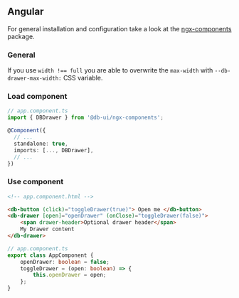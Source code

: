 ## Angular

For general installation and configuration take a look at the [ngx-components](https://www.npmjs.com/package/@db-ui/ngx-components) package.

### General

If you use `width !== full` you are able to overwrite the `max-width` with `--db-drawer-max-width:` CSS variable.

### Load component

```ts app.component.ts
// app.component.ts
import { DBDrawer } from '@db-ui/ngx-components';

@Component({
  // ...
  standalone: true,
  imports: [..., DBDrawer],
  // ...
})
```

### Use component

```html app.component.html
<!-- app.component.html -->

<db-button (click)="toggleDrawer(true)"> Open me </db-button>
<db-drawer [open]="openDrawer" (onClose)="toggleDrawer(false)">
	<span drawer-header>Optional drawer header</span>
	My Drawer content
</db-drawer>
```

```ts app.component.ts
// app.component.ts
export class AppComponent {
	openDrawer: boolean = false;
	toggleDrawer = (open: boolean) => {
		this.openDrawer = open;
	};
}
```
